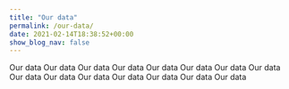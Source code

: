 ```yaml
---
title: "Our data"
permalink: /our-data/
date: 2021-02-14T18:38:52+00:00
show_blog_nav: false
---
```


Our data  Our data  Our data  Our data  Our data  Our data  Our data  Our data  Our data  Our data  Our data  Our data  Our data  Our data  Our data  